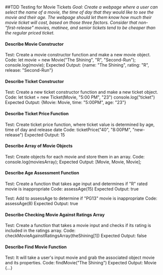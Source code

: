 ##TDD Testing for Movie Tickets
_Goal: Create a webpage where a user can select the name of a movie, the time of day that they would like to see the movie and their age. The webpage should let them know how much their movie ticket will cost, based on those three factors. Consider that non-"first-release" movies, matinee, and senior tickets tend to be cheaper than the regular priced ticket._

#### Describe Movie Constructor

Test: Create a movie constructor function and make a new movie object.
Code: let movie = new Movie("The Shining", "R", "Second-Run");
console.log(movie);
Expected Output: {name: "The Shining", rating: "R", release: "Second-Run"}

#### Describe Ticket Constructor

Test: Create a new ticket constructor function and make a new ticket object.
Code: let ticket = new Ticket(Movie, "5:00 PM", "23")
console.log("ticket")
Expected Output: {Movie: Movie, time: "5:00PM", age: "23"}

#### Describe Ticket Price Function

Test: Create ticket price function, where ticket value is determined by age, time of day and release date
Code: ticketPrice("40", "8:00PM", "new-release")
Expected Output: 15

#### Describe Array of Movie Objects

Test: Create objects for each movie and store them in an array.
Code: console.log(moviesArray);
Expected Output: [Movie, Movie, Movie];

#### Describe Age Assessment Function

Test: Create a function that takes age input and determines if "R" rated movie is inappropriate
Code: assessAge(15)
Expected Output: true

Test: Add to assessAge to determine if "PG13" movie is inappropriate
Code: assessAge(8)
Expected Output: true

#### Describe Checking Movie Against Ratings Array

Test: Create a function that takes a movie input and checks if its rating is included in the ratings array.
Code: checkMovieAgainstRatingsArray(theShining[1])
Expected Output: false

#### Describe Find Movie Function

Test: It will take a user's input movie and grab the associated object movie and its properties.
Code: findMovie("The Shining")
Expected Output: Movie {...}

